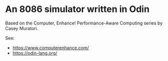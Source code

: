 # An 8086 simulator written in Odin

Based on the Computer, Enhance! Performance-Aware Computing series by Casey Muratori.

See:
- https://www.computerenhance.com/
- https://odin-lang.org/ 
